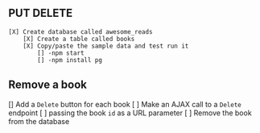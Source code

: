## PUT DELETE
    [X] Create database called awesome_reads
        [X] Create a table called books
        [X] Copy/paste the sample data and test run it
            [] -npm start
            [] -npm install pg

## Remove a book
[] Add a `Delete` button for each book
    [ ] Make an AJAX call to a `Delete` endpoint 
    [ ] passing the book `id` as a URL parameter
    [ ] Remove the book from the database